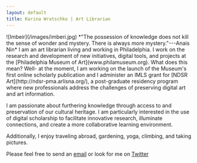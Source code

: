 ```yaml
---
layout: default
title: Karina Wratschko | Art Librarian
---
```

<span class="homeimage">
![Imbeir](/images/imberi.jpg)  
</span>
<span class="quotetext">
*"The possession of knowledge does not kill the sense of wonder and mystery. There is always more mystery."---Anais Nin*  
</span>
<span class="intro">
I am an art librarian living and working in Philadelphia. I work on the research and development of new initiatives, digital tools, and projects at the [Philadelphia Museum of Art](www.philamuseum.org). What does this mean? Well- at the moment, I am working on the launch of the Museum's first online scholarly publication and I administer an IMLS grant for [NDSR Art](http://ndsr-pma.arlisna.org/), a post-graduate residency program where new professionals address the challenges of preserving digital art and art information. 

I am passionate about furthering knowledge through access to and preservation of our cultural heritage. 
I am particularly interested in the use of digital scholarship to facilitate innovative research, illuminate connections, 
and create a more collaborative learning environment. 

Additionally, I enjoy traveling abroad, gardening, yoga, climbing, and taking pictures. 

Please feel free to send an [email](mailto:karina.wratschko@gmail.com) or look for me on [Twitter](https://twitter.com/karinanw)
</span>

